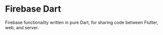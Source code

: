 # Firebase Dart

Firebase functionality written in pure Dart, for sharing code between Flutter, web, and server.